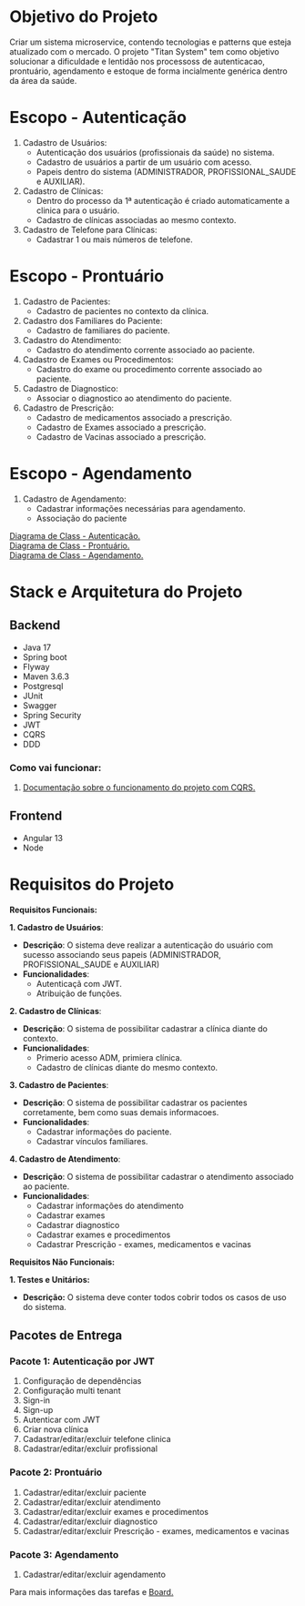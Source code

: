 # Objetivo do Projeto
Criar um sistema microservice, contendo tecnologias e patterns que esteja atualizado com o mercado. O projeto "Titan System" tem como objetivo solucionar a dificuldade e lentidão nos processoss de autenticacao, prontuário, agendamento e estoque de 
forma incialmente genérica dentro da área da saúde.

# Escopo - Autenticação
1. Cadastro de Usuários:
   * Autenticação dos usuários (profissionais da saúde) no sistema.
   * Cadastro de usuários a partir de um usuário com acesso.
   * Papeis dentro do sistema (ADMINISTRADOR, PROFISSIONAL_SAUDE e AUXILIAR).
2. Cadastro de Clínicas:
   * Dentro do processo da 1ª autenticação é criado automaticamente a clinica para o usuário.
   * Cadastro de clínicas associadas ao mesmo contexto.
3. Cadastro de Telefone para Clínicas:
   * Cadastrar 1 ou mais números de telefone.
     
# Escopo - Prontuário  
1. Cadastro de Pacientes:
   * Cadastro de pacientes no contexto da clínica.
2. Cadastro dos Familiares do Paciente:
   * Cadastro de familiares do paciente.
3. Cadastro do Atendimento:
   * Cadastro do atendimento corrente associado ao paciente.
4. Cadastro de Exames ou Procedimentos:
   * Cadastro do exame ou procedimento corrente associado ao paciente.
5. Cadastro de Diagnostico:
   * Associar o diagnostico ao atendimento do paciente.
6. Cadastro de Prescrição:
   * Cadastro de medicamentos associado a prescrição.
   * Cadastro de Exames associado a prescrição.
   * Cadastro de Vacinas associado a prescrição.
# Escopo - Agendamento
1. Cadastro de Agendamento:
   * Cadastrar informações necessárias para agendamento.
   * Associação do paciente

[Diagrama de Class - Autenticação.](https://drive.google.com/file/d/1b2ZfbuJPC8Hl_Ax63KNcNOmy5iB6_-FP/view?usp=sharing)
</br>
[Diagrama de Class - Prontuário.](https://drive.google.com/file/d/1ya_HN1U8zHoBY0eif-SlZtzZEfR68gDM/view?usp=sharing)
</br>
[Diagrama de Class - Agendamento.](https://drive.google.com/file/d/1jgE11twu_746vlSKV8eWSSAQoO17TnhP/view?usp=sharing)
</br>
     
# Stack e Arquitetura do Projeto
## Backend
  * Java 17
  * Spring boot
  * Flyway
  * Maven 3.6.3
  * Postgresql
  * JUnit
  * Swagger
  * Spring Security
  * JWT
  * CQRS
  * DDD
### Como vai funcionar:
  1. [Documentação sobre o funcionamento do projeto com CQRS.](https://fog-germanium-bf4.notion.site/CQRS-Command-Query-Responsibility-Segregation-1dbdb39ff4c747fcb2e88c9b47d285b5)

## Frontend
  * Angular 13
  * Node

# Requisitos do Projeto
**Requisitos Funcionais:**

**1. Cadastro de Usuários**:
   * **Descrição**: O sistema deve realizar a autenticação do usuário com sucesso associando seus papeis (ADMINISTRADOR, PROFISSIONAL_SAUDE e AUXILIAR)
   * **Funcionalidades**:
     * Autenticaçã com JWT.
     * Atribuição de funções.
       
**2. Cadastro de Clínicas**:
   * **Descrição**: O sistema de possibilitar cadastrar a clínica diante do contexto.
   * **Funcionalidades**:
     * Primerio acesso ADM, primiera clínica.
     * Cadastro de clínicas diante do mesmo contexto.
       
**3. Cadastro de Pacientes**:
   * **Descrição**: O sistema de possibilitar cadastrar os pacientes corretamente, bem como suas demais informacoes.
   * **Funcionalidades**:
     * Cadastrar informações do paciente.
     * Cadastrar vínculos familiares.
       
**4. Cadastro de Atendimento**:
   * **Descrição**: O sistema de possibilitar cadastrar o atendimento associado ao paciente.
   * **Funcionalidades**:
     * Cadastrar informações do atendimento
     * Cadastrar exames
     * Cadastrar diagnostico
     * Cadastrar exames e procedimentos
     * Cadastrar Prescrição - exames, medicamentos e vacinas
   
**Requisitos Não Funcionais:**
     
**1. Testes e Unitários:**
   * **Descrição:** O sistema deve conter todos cobrir todos os casos de uso do sistema.

## Pacotes de Entrega
### Pacote 1: Autenticação por JWT
  1. Configuração de dependências
  2. Configuração multi tenant
  3. Sign-in
  4. Sign-up
  5. Autenticar com JWT
  6. Criar nova clínica
  7. Cadastrar/editar/excluir telefone clinica
  8. Cadastrar/editar/excluir profissional

### Pacote 2: Prontuário
  1. Cadastrar/editar/excluir paciente
  2. Cadastrar/editar/excluir atendimento
  3. Cadastrar/editar/excluir exames e procedimentos
  5. Cadastrar/editar/excluir diagnostico
  6. Cadastrar/editar/excluir Prescrição - exames, medicamentos e vacinas
      
### Pacote 3: Agendamento
  1. Cadastrar/editar/excluir agendamento

Para mais informações das tarefas e [Board.](https://trello.com/b/A4cHrFPL/downstream-titan-system)
